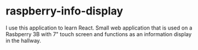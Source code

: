 # raspberry-info-display
I use this application to learn React.
Small web application that is used on a Rasbperry 3B with 7" touch screen and functions as an information display in the hallway.
